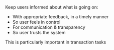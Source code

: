 Keep users informed about what is going on:
- With appropriate feedback, in a timely manner
- So user feels in control
- For communication & transparency
- So user trusts the system

This is particularly important in transaction tasks

